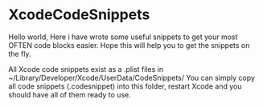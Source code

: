 # XcodeCodeSnippets

  Hello world, Here i have wrote some useful snippets to get your most OFTEN code blocks easier. Hope this will help you to get the snippets on the fly.
  
All Xcode code snippets exist as a .plist files in ~/Library/Developer/Xcode/UserData/CodeSnippets/ You can simply copy all code snippets (.codesnippet) into this folder, restart Xcode and you should have all of them ready to use.  
